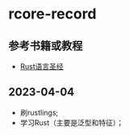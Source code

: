 # rcore-record

## 参考书籍或教程

* [Rust语言圣经](https://course.rs/basic/trait/trait-object.html)

## 2023-04-04

* 刷rustlings;
* 学习Rust（主要是泛型和特征）；